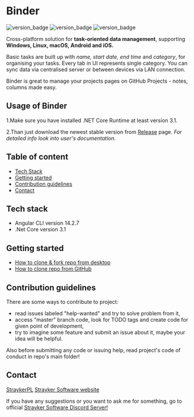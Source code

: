 # Binder

<p align="left">
    <img src="https://img.shields.io/badge/Version%3A-1.0.0-brightgreen" alt="version_badge" />
    <img src="https://img.shields.io/badge/Coverage-0%25-lightgrey" alt="version_badge" />
    <img src="https://img.shields.io/badge/Platform-windows%20%7C%20macos%20%7C%20linux-lightgrey" alt="version_badge" />
</p>
Cross-platform solution for <strong>task-oriented data management</strong>, supporting <strong>Windows, Linux, macOS, Android and iOS.</strong>     

Basic tasks are built up with _name, start date, end time_ and _category_, for organising your tasks.
Every tab in UI represents single category. You can sync data via centralised server or between devices via LAN connection.

Binder is great to manage your projects pages on GitHub Projects - notes, columns made easy.

## Usage of Binder

1.Make sure you have installed .NET Core Runtime at least version 3.1.

2.Than just download the newest stable version from [Release](https://github.com/StraykerPL/Binder/releases) page.
_For detailed info look into user's documentation._

## Table of content

- [Tech Stack](#tech-stack)
- [Getting started](#getting-started)
- [Contribution guidelines](https://github.com/Strayker-Software/Binder/blob/develop/CONTRIBUTING.md)
- [Contact](https://github.com/StraykerPL)

## Tech stack

- Angular CLI version 14.2.7
- .Net Core version 3.1

## Getting started

- [How to clone & fork repo from desktop](https://docs.github.com/en/desktop/contributing-and-collaborating-using-github-desktop/adding-and-cloning-repositories/cloning-and-forking-repositories-from-github-desktop)
- [How to clone repo from GitHub](https://docs.github.com/en/desktop/contributing-and-collaborating-using-github-desktop/adding-and-cloning-repositories/cloning-a-repository-from-github-to-github-desktop)

## Contribution guidelines

There are some ways to contribute to project:

- read issues labeled "help-wanted" and try to solve problem from it,   
- access "master" branch code, look for TODO tags and create code for given point of development,   
- try to imagine some feature and submit an issue about it, maybe your idea will be helpful.   

Also before submitting any code or issuing help, read project's code of conduct in repo's main folder!

## Contact

[StraykerPL](https://github.com/StraykerPL)
[Strayker Software website](https://straykersoftware.pl)




If you have any suggestions or you want to ask me for something, go to official [Strayker Software Discord Server!](https://discord.gg/ytdkCVD)
